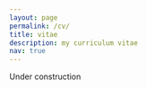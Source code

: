 ```yaml
---
layout: page
permalink: /cv/
title: vitae
description: my curriculum vitae
nav: true
---
```


Under construction
